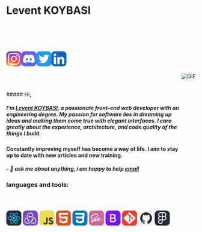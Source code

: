 # Levent KOYBASI

# <br/>


<a href="https://www.instagram.com/leventkoybasi/">
<img align="left" alt="Levent's Instagram" width="40px" src="https://raw.githubusercontent.com/tandpfun/skill-icons/59059d9d1a2c092696dc66e00931cc1181a4ce1f/icons/Instagram.svg" />
</a>
<a href="https://discord.gg/Lacrimossa#5626">
<img align="left" alt="Levent's Discord" width="40px" src="https://raw.githubusercontent.com/tandpfun/skill-icons/59059d9d1a2c092696dc66e00931cc1181a4ce1f/icons/Discord.svg" />
</a>
<a href="https://twitter.com/leventkoybasi">
<img align="left" alt="Levent | Twitter" width="40px" src="https://raw.githubusercontent.com/tandpfun/skill-icons/59059d9d1a2c092696dc66e00931cc1181a4ce1f/icons/Twitter.svg" />
</a>
<a href="https://www.linkedin.com/in/leventkoybasi/">
<img align="left" alt="Levent's Linkedin" width="40px" src="https://raw.githubusercontent.com/tandpfun/skill-icons/59059d9d1a2c092696dc66e00931cc1181a4ce1f/icons/LinkedIn.svg" />
</a>

### <br/>

<br/><img align="right" alt="GIF" src="https://github.com/abhisheknaiidu/abhisheknaiidu/blob/master/code.gif?raw=true" height="300" /><br/>

<br/>
##### Hi, 

##### I'm [Levent KOYBASI](https://leventkoybasi.me/), a passionate front-end web developer with an engineering degree. My passion for software lies in dreaming up ideas and making them come true with elegant interfaces. I care greatly about the experience, architecture, and code quality of the things I build.

#### Constantly improving myself has become a way of life. I aim to stay up to date with new articles and new training.

##### -   💬 ask me about anything, i am happy to help [email](mailto:leventkoybasi@hotmail.com)

### **languages and tools:**
### <br/>

<code><a href="https://react.dev/" target="_blank"><img height="40" src="https://raw.githubusercontent.com/tandpfun/skill-icons/59059d9d1a2c092696dc66e00931cc1181a4ce1f/icons/React-Dark.svg" alt="React" title="React"></a></code>
<code><a href="https://redux.js.org/" target="_blank"><img height="40" src="https://raw.githubusercontent.com/tandpfun/skill-icons/59059d9d1a2c092696dc66e00931cc1181a4ce1f/icons/Redux.svg " alt="Redux" title="Redux"></a></code>
<code><a href="https://www.javascript.com/" target="_blank"><img height="40" src="https://raw.githubusercontent.com/tandpfun/skill-icons/59059d9d1a2c092696dc66e00931cc1181a4ce1f/icons/JavaScript.svg" alt="JavaScript" title="JavaScript"></a></code>
<code><a href="https://developer.mozilla.org/en-US/docs/Glossary/HTML5" target="_blank"><img height="40" src="https://raw.githubusercontent.com/tandpfun/skill-icons/59059d9d1a2c092696dc66e00931cc1181a4ce1f/icons/HTML.svg" alt="HTML5" title="HTML5"></a></code>
<code><a href="https://developer.mozilla.org/en-US/docs/Web/CSS" target="_blank"></a><img height="40" src="https://raw.githubusercontent.com/tandpfun/skill-icons/59059d9d1a2c092696dc66e00931cc1181a4ce1f/icons/CSS.svg" alt="CSS3" title="CSS3"></a></code>
<code><a href="https://sass-lang.com/" target="_blank"><img height="40" src="https://raw.githubusercontent.com/tandpfun/skill-icons/59059d9d1a2c092696dc66e00931cc1181a4ce1f/icons/Sass.svg" alt="SASS" title="SASS"></a></code>
<code><a href="https://getbootstrap.com/" target="_blank"><img height="40" src="https://raw.githubusercontent.com/tandpfun/skill-icons/59059d9d1a2c092696dc66e00931cc1181a4ce1f/icons/Bootstrap.svg" alt="Bootstrap" title="Bootstrap"></a></code>
<code><a href="https://git-scm.com/" target="_blank"><img height="40" src="https://raw.githubusercontent.com/tandpfun/skill-icons/59059d9d1a2c092696dc66e00931cc1181a4ce1f/icons/Git.svg" alt="Git" title="Git"></a></code>
<code><a href="https://github.com/leventkoybasi" target="_blank"><img height="40" src="https://raw.githubusercontent.com/tandpfun/skill-icons/59059d9d1a2c092696dc66e00931cc1181a4ce1f/icons/Github-Light.svg" alt="Github" title="Github"></a></code>
<code><a href="https://www.figma.com/" target="_blank"><img height="40" src="https://raw.githubusercontent.com/tandpfun/skill-icons/59059d9d1a2c092696dc66e00931cc1181a4ce1f/icons/Figma-Dark.svg" alt="Figma" title="Figma"></a> </code>
